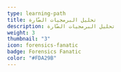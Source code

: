 ```yaml
---
type: learning-path
title: تحليل البرمجيات الضّارة
description: تحليل البرمجيات الضّارة
weight: 3
thumbnail: "3"
icon: forensics-fanatic
badge: Forensics Fanatic
color: "#FDA29B"
---
```

